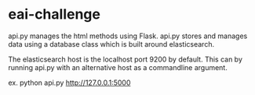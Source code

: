 # eai-challenge

api.py manages the html methods using Flask.
api.py stores and manages data using a database class which is built around elasticsearch.

The elasticsearch host is the localhost port 9200 by default. 
This can by running api.py with an alternative host as a commandline argument.

ex.  python api.py http://127.0.0.1:5000

